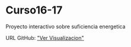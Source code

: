 # Curso16-17
Proyecto interactivo sobre suficiencia energetica

URL GitHub: 
["Ver Visualizacion"]( https://infor-desi.github.io/Curso16-17/ "Ver Visualizacion")
